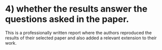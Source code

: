# 4) whether the results answer the questions asked in the paper.

This is a professionally written report where the authors reproduced the results of their selected paper and also added a relevant extension to their work.
